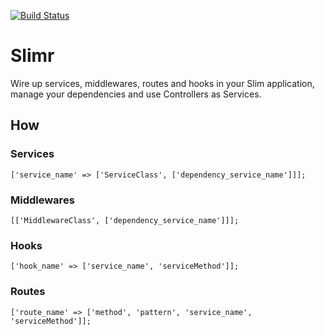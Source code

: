 [![Build Status](https://travis-ci.org/leocavalcante/slimr.svg?branch=master)](https://travis-ci.org/leocavalcante/slimr)

# Slimr
Wire up services, middlewares, routes and hooks in your Slim application, manage your dependencies and use Controllers as Services.

## How

### Services
    ['service_name' => ['ServiceClass', ['dependency_service_name']]];

### Middlewares
    [['MiddlewareClass', ['dependency_service_name']]];

### Hooks
    ['hook_name' => ['service_name', 'serviceMethod']];
    
### Routes
    ['route_name' => ['method', 'pattern', 'service_name', 'serviceMethod']];

